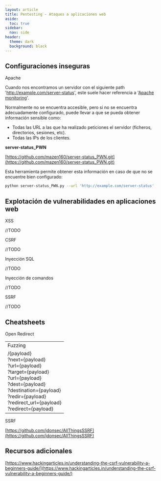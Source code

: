 ```yaml
---
layout: article
title: Pentesting - Ataques a aplicaciones web
aside:
  toc: true
sidebar:
  nav: side
header:
  theme: dark
  background: black
---
```


<h2><b>Configuraciones inseguras</b></h2>

<div class="grid">
  <div class="cell cell--20 cell--lg-20 content" id="custom-table-header">Apache</div>
</div>

Cuando nos encontramos un servidor con el siguiente path 'http://example.com/server-status', este suele hacer referencia a '[Apache monitoring](https://www.datadoghq.com/blog/collect-apache-performance-metrics/#:~:text=Apache%20web%20server%20exposes%20metrics,mod_status%20in%20your%20configuration%20file.)'.

Normalmente no se encuentra accesible, pero si no se encuentra adecuadamente configurado, puede llevar a que se pueda obtener información sensible como:

* Todas las URL a las que ha realizado peticiones el servidor (ficheros, directorios, sesiones, etc).
* Todas las IPs de los clientes.

**server-status_PWN**

[https://github.com/mazen160/server-status_PWN.git](https://github.com/mazen160/server-status_PWN.git)

Esta herramienta permite obtener esta información en caso de que no se encuentre bien configurado:

~~~bash
python server-status_PWN.py --url 'http://example.com/server-status'
~~~

<h2><b>Explotación de vulnerabilidades en aplicaciones web</b></h2>

<div class="grid">
  <div class="cell cell--20 cell--lg-20 content" id="custom-table-header">XSS</div>
</div>

//TODO

<div class="grid">
  <div class="cell cell--20 cell--lg-20 content" id="custom-table-header">CSRF</div>
</div>

//TODO

<div class="grid">
  <div class="cell cell--20 cell--lg-20 content" id="custom-table-header">Inyección SQL</div>
</div>

//TODO

<div class="grid">
  <div class="cell cell--20 cell--lg-20 content" id="custom-table-header">Inyección de comandos</div>
</div>

//TODO

<div class="grid">
  <div class="cell cell--20 cell--lg-20 content" id="custom-table-header">SSRF</div>
</div>

//TODO

<h2><b>Cheatsheets</b></h2>

<div class="grid">
  <div class="cell cell--20 cell--lg-20 content" id="custom-table-header">Open Redirect</div>
</div>

<table class="table-full">
<tr>
<td class="td-red">Fuzzing</td>
</tr>
<tr>
<td>/{payload}<br>
?next={payload}<br>
?url={payload}<br>
?target={payload}<br>
?url={payload}<br>
?dest={payload}<br>
?destination={payload}<br>
?redir={payload}<br>
?redirect_url={payload}<br>
?redirect={payload}
</td>
</tr>
</table>

<div class="grid">
  <div class="cell cell--20 cell--lg-20 content" id="custom-table-header">SSRF</div>
</div>

[https://github.com/jdonsec/AllThingsSSRF](https://github.com/jdonsec/AllThingsSSRF)

<h2><b>Recursos adicionales</b></h2>

[https://www.hackingarticles.in/understanding-the-csrf-vulnerability-a-beginners-guide/](https://www.hackingarticles.in/understanding-the-csrf-vulnerability-a-beginners-guide/)